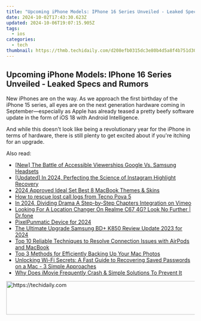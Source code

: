 ```yaml
---
title: "Upcoming iPhone Models: IPhone 16 Series Unveiled - Leaked Specs and Rumors"
date: 2024-10-02T17:43:30.623Z
updated: 2024-10-06T19:07:15.905Z
tags:
  - ios
categories:
  - tech
thumbnail: https://thmb.techidaily.com/d208efb0315dc3e80b4d5a8f4b751d30ee62ca28dd2151c249d15e615be6f528.jpg
---
```


## Upcoming iPhone Models: IPhone 16 Series Unveiled - Leaked Specs and Rumors

New iPhones are on the way. As we approach the first birthday of the iPhone 15 series, all eyes are on the next generation hardware coming in September—especially as Apple has already teased a pretty beefy software update in the form of iOS 18 with Android Intelligence.  
  
 And while this doesn't look like being a revolutionary year for the iPhone in terms of hardware, there is still plenty to get excited about if you're itching for an upgrade.

<ins class="adsbygoogle"
     style="display:block"
     data-ad-format="autorelaxed"
     data-ad-client="ca-pub-7571918770474297"
     data-ad-slot="1223367746"></ins>

<ins class="adsbygoogle"
     style="display:block"
     data-ad-client="ca-pub-7571918770474297"
     data-ad-slot="8358498916"
     data-ad-format="auto"
     data-full-width-responsive="true"></ins>

<span class="atpl-alsoreadstyle">Also read:</span>
<div><ul>
<li><a href="https://fox-http.techidaily.com/new-the-battle-of-accessible-viewerships-google-vs-samsung-headsets/"><u>[New] The Battle of Accessible Viewerships Google Vs. Samsung Headsets</u></a></li>
<li><a href="https://instagram-video-files.techidaily.com/updated-in-2024-perfecting-the-science-of-instagram-highlight-recovery/"><u>[Updated] In 2024, Perfecting the Science of Instagram Highlight Recovery</u></a></li>
<li><a href="https://some-techniques.techidaily.com/2024-approved-ideal-set-best-8-macbook-themes-and-skins/"><u>2024 Approved Ideal Set Best 8 MacBook Themes & Skins</u></a></li>
<li><a href="https://blog-min.techidaily.com/how-to-rescue-lost-call-logs-from-tecno-pova-5-by-fonelab-android-recover-call-logs/"><u>How to rescue lost call logs from Tecno Pova 5</u></a></li>
<li><a href="https://vimeo-videos.techidaily.com/in-2024-dividing-drama-a-step-by-step-chapters-integration-on-vimeo/"><u>In 2024, Dividing Drama A Step-by-Step Chapters Integration on Vimeo</u></a></li>
<li><a href="https://fake-location.techidaily.com/looking-for-a-location-changer-on-realme-c67-4g-look-no-further-drfone-by-drfone-virtual-android/"><u>Looking For A Location Changer On Realme C67 4G? Look No Further | Dr.fone</u></a></li>
<li><a href="https://article-files.techidaily.com/pixelpunmatic-device-for-2024/"><u>PixelPunmatic Device for 2024</u></a></li>
<li><a href="https://some-approaches.techidaily.com/the-ultimate-upgrade-samsung-bdplus-k850-review-update-2023-for-2024/"><u>The Ultimate Upgrade Samsung BD+ K850 Review Update 2023 for 2024</u></a></li>
<li><a href="https://os-tips.techidaily.com/top-10-reliable-techniques-to-resolve-connection-issues-with-airpods-and-macbook/"><u>Top 10 Reliable Techniques to Resolve Connection Issues with AirPods and MacBook</u></a></li>
<li><a href="https://os-tips.techidaily.com/top-3-methods-for-efficiently-backing-up-your-mac-photos/"><u>Top 3 Methods for Efficiently Backing Up Your Mac Photos</u></a></li>
<li><a href="https://os-tips.techidaily.com/unlocking-wi-fi-secrets-a-fast-guide-to-recovering-saved-passwords-on-a-mac-3-simple-approaches/"><u>Unlocking Wi-Fi Secrets: A Fast Guide to Recovering Saved Passwords on a Mac - 3 Simple Approaches</u></a></li>
<li><a href="https://os-tips.techidaily.com/why-does-imovie-frequently-crash-and-simple-solutions-to-prevent-it/"><u>Why Does iMovie Frequently Crash & Simple Solutions To Prevent It</u></a></li>
</ul></div>

<!-- affiliate ads begin -->
<a href="https://ephamedtechinc.pxf.io/c/5597632/2130533/26400" target="_top" id="2130533">
  <img src="//a.impactradius-go.com/display-ad/26400-2130533" border="0" alt="https://techidaily.com" width="728" height="90"/>
</a>
<img height="0" width="0" src="https://ephamedtechinc.pxf.io/i/5597632/2130533/26400" style="position:absolute;visibility:hidden;" border="0" />
<!-- affiliate ads end -->

